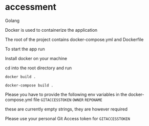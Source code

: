 # accessment
Golang

Docker is used to containerize the application

The root of the project contains docker-compose.yml and Dockerfile

To start the app run 

Install docker on your machine

cd into the root directory and run 

`docker build .`

`docker-compose build .`

Please you have to provide the following env variables in the docker-compose.yml file
`GITACCESSTOKEN`
`OWNER`
`REPONAME`

these are currently empty strings, they are however required

Please use your personal Git Access token for `GITACCESSTOKEN`



